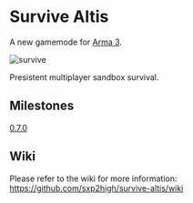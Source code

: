 Survive Altis
=============
A new gamemode for [Arma 3](http://arma3.com).
  
![survive](http://arma3.cc/survive.jpg "survive")
  
Presistent multiplayer sandbox survival.
  
Milestones
----
[0.7.0](https://github.com/sxp2high/survive-altis/issues/milestones)
  
Wiki
----
Please refer to the wiki for more information: https://github.com/sxp2high/survive-altis/wiki